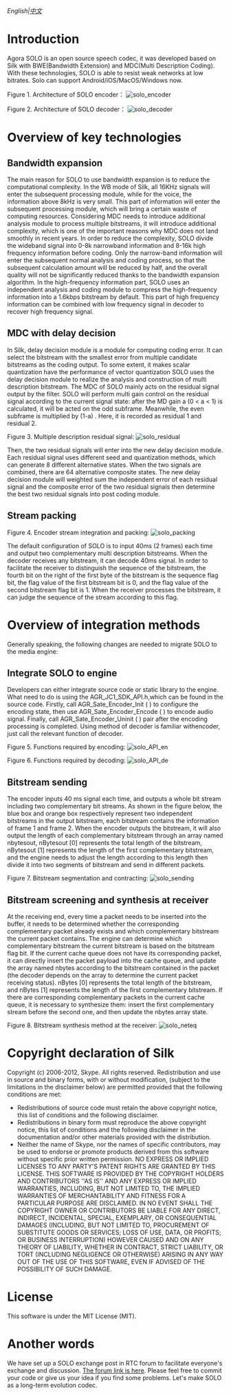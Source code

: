 *English|[中文](README.zh.md)*
# Introduction

Agora SOLO is an open source speech codec, it was developed based on Silk with BWE(Bandwidth Extension) and MDC(Multi Description Coding). With these technologies, SOLO is able to resist weak networks at low bitrates. Solo can support Android/iOS/MacOS/Windows now. 

Figure 1. Architecture of SOLO encoder：
![solo_encoder](https://github.com/AgoraIO-Community/Solo/blob/master/imag/solo_encoder.png)

Figure 2. Architecture of SOLO decoder：
![solo_decoder](https://github.com/AgoraIO-Community/Solo/blob/master/imag/solo_decoder.png)


# Overview of key technologies

## Bandwidth expansion

The main reason for SOLO to use bandwidth expansion is to reduce the computational complexity. In the WB mode of Silk, all 16KHz signals will enter the subsequent processing module, while for the voice, the information above 8kHz is very small. This part of information will enter the subsequent processing module, which will bring a certain waste of computing resources. Considering MDC needs to introduce additional analysis module to process multiple bitstreams, it will introduce additional complexity, which is one of the important reasons why MDC does not land smoothly in recent years. In order to reduce the complexity, SOLO divide the wideband signal into 0-8k narrowband information and 8-16k high frequency information before coding. Only the narrow-band information will enter the subsequent normal analysis and coding process, so that the subsequent calculation amount will be reduced by half, and the overall quality will not be significantly reduced thanks to the bandwidth expansion algorithm. In the high-frequency information part, SOLO uses an independent analysis and coding module to compress the high-frequency information into a 1.6kbps bitstream by default. This part of high frequency information can be combined with low frequency signal in decoder to recover high frequency signal.

## MDC with delay decision

In Silk, delay decision module is a module for computing coding error. It can select the bitstream with the smallest error from multiple candidate bitstreams as the coding output. To some extent, it makes scalar quantization have the performance of vector quantization SOLO uses the delay decision module to realize the analysis and construction of multi description bitstream. The MDC of SOLO mainly acts on the residual signal output by the filter. SOLO will perform multi gain control on the residual signal according to the current signal state: after the MD gain a (0 < a < 1) is calculated, it will be acted on the odd subframe. Meanwhile, the even subframe is multiplied by (1-a) . Here, it is recorded as residual 1 and residual 2.

Figure 3. Multiple description residual signal:
![solo_residual](https://github.com/AgoraIO-Community/Solo/blob/master/imag/solo_residual.png)

Then, the two residual signals will enter into the new delay decision module. Each residual signal uses different seed and quantization methods, which can generate 8 different alternative states. When the two signals are combined, there are 64 alternative composite states. The new delay decision module will weighted sum the independent error of each residual signal and the composite error of the two residual signals then determine the best two residual signals into post coding module.

## Stream packing

Figure 4. Encoder stream integration and packing:
![solo_packing](https://github.com/AgoraIO-Community/Solo/blob/master/imag/solo_packing.png)

The default configuration of SOLO is to input 40ms (2 frames) each time and output two complementary multi description bitstreams. When the decoder receives any bitstream, it can decode 40ms signal. In order to facilitate the receiver to distinguish the sequence of the bitstream, the fourth bit on the right of the first byte of the bitstream is the sequence flag bit, the flag value of the first bitstream bit is 0, and the flag value of the second bitstream flag bit is 1. When the receiver processes the bitstream, it can judge the sequence of the stream according to this flag.


# Overview of integration methods
Generally speaking, the following changes are needed to migrate SOLO to the media engine:

## Integrate SOLO to engine
Developers can either integrate source code or static library to the engine. What need to do is using the AGR_JC1_SDK_API.h,which can be found in the source code. Firstly, call AGR_Sate_Encoder_Init ( ) to configure the encoding state, then use AGR_Sate_Encoder_Encode ( ) to encode audio signal. Finally, call AGR_Sate_Encoder_Uninit ( ) pair after the encoding processing is completed. Using method of decoder is familiar withencoder, just call the relevant function of decoder.

Figure 5. Functions required by encoding:
![solo_API_en](https://github.com/AgoraIO-Community/Solo/blob/master/imag/solo_API_en.png)

Figure 6. Functions required by decoding:
![solo_API_de](https://github.com/AgoraIO-Community/Solo/blob/master/imag/solo_API_de.png)

## Bitstream sending
The encoder inputs 40 ms signal each time, and outputs a whole bit stream including two complementary bit streams. As shown in the figure below, the blue box and orange box respectively represent two independent bitstreams in the output bitstream, each bitstream contains the information of frame 1 and frame 2. When the encoder outputs the bitstream, it will also output the length of each complementary bitstream through an array named nbytesout, nBytesout [0] represents the total length of the bitstream, nBytesout [1] represents the length of the first complementary bitstream, and the engine needs to adjust the length according to this length then divide it into two segments of bitstream and send in different packets.

Figure 7. Bitstream segmentation and contracting:
![solo_sending](https://github.com/AgoraIO-Community/Solo/blob/master/imag/solo_sending.png)

## Bitstream screening and synthesis at receiver
At the receiving end, every time a packet needs to be inserted into the buffer, it needs to be determined whether the corresponding complementary packet already exists and which complementary bitstream the current packet contains.
The engine can determine which complementary bitstream the current bitstream is based on the bitstream flag bit. If the current cache queue does not have its corresponding packet, it can directly insert the packet payload into the cache queue, and update the array named nbytes according to the bitstream contained in the packet (the decoder depends on the array to determine the current packet receiving status). nBytes [0] represents the total length of the bitstream, and nBytes [1] represents the length of the first complementary bitstream.
If there are corresponding complementary packets in the current cache queue, it is necessary to synthesize them: insert the first complementary stream before the second one, and then update the nbytes array state.

Figure 8. BItstream synthesis method at the receiver:
![solo_neteq](https://github.com/AgoraIO-Community/Solo/blob/master/imag/solo_neteq.png)

# Copyright declaration of Silk

Copyright (c) 2006-2012, Skype. All rights reserved. 
Redistribution and use in source and binary forms, with or without 
modification, (subject to the limitations in the disclaimer below) 
are permitted provided that the following conditions are met:
- Redistributions of source code must retain the above copyright notice,
this list of conditions and the following disclaimer.
- Redistributions in binary form must reproduce the above copyright 
notice, this list of conditions and the following disclaimer in the 
documentation and/or other materials provided with the distribution.
- Neither the name of Skype, nor the names of specific 
contributors, may be used to endorse or promote products derived from 
this software without specific prior written permission.
NO EXPRESS OR IMPLIED LICENSES TO ANY PARTY'S PATENT RIGHTS ARE GRANTED 
BY THIS LICENSE. THIS SOFTWARE IS PROVIDED BY THE COPYRIGHT HOLDERS AND 
CONTRIBUTORS ''AS IS'' AND ANY EXPRESS OR IMPLIED WARRANTIES, INCLUDING,
BUT NOT LIMITED TO, THE IMPLIED WARRANTIES OF MERCHANTABILITY AND 
FITNESS FOR A PARTICULAR PURPOSE ARE DISCLAIMED. IN NO EVENT SHALL THE 
COPYRIGHT OWNER OR CONTRIBUTORS BE LIABLE FOR ANY DIRECT, INDIRECT, 
INCIDENTAL, SPECIAL, EXEMPLARY, OR CONSEQUENTIAL DAMAGES (INCLUDING, BUT
NOT LIMITED TO, PROCUREMENT OF SUBSTITUTE GOODS OR SERVICES; LOSS OF 
USE, DATA, OR PROFITS; OR BUSINESS INTERRUPTION) HOWEVER CAUSED AND ON 
ANY THEORY OF LIABILITY, WHETHER IN CONTRACT, STRICT LIABILITY, OR TORT 
(INCLUDING NEGLIGENCE OR OTHERWISE) ARISING IN ANY WAY OUT OF THE USE 
OF THIS SOFTWARE, EVEN IF ADVISED OF THE POSSIBILITY OF SUCH DAMAGE.

# License

This software is under the MIT License (MIT).

# Another words

We have set up a SOLO exchange post in RTC forum to facilitate everyone's exchange and discussion. [The forum link is here](https://rtcdeveloper.com/t/topic/16270). Please feel free to commit your code or give us your idea if you find some problems. Let's make SOLO as a long-term evolution codec.

